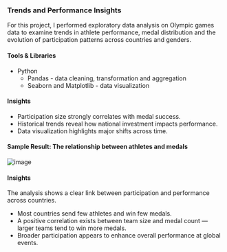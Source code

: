 ### Trends and Performance Insights

For this project, I performed exploratory data analysis on Olympic games data to examine trends in athlete performance, medal distribution and the evolution of participation patterns across countries and genders.

#### Tools & Libraries
- Python
  - Pandas - data cleaning, transformation and aggregation
  - Seaborn and Matplotlib - data visualization

#### Insights
- Participation size strongly correlates with medal success.  
- Historical trends reveal how national investment impacts performance.  
- Data visualization highlights major shifts across time.


#### Sample Result: The relationship between athletes and medals



![image](https://github.com/TomisinOlofinjana/Olympic-Games/assets/128741298/9dfadbfd-955a-4986-a159-f5629a1e1ecd)


#### Insights
The analysis shows a clear link between participation and performance across countries.
- Most countries send few athletes and win few medals.
- A positive correlation exists between team size and medal count — larger teams tend to win more medals.
- Broader participation appears to enhance overall performance at global events.
